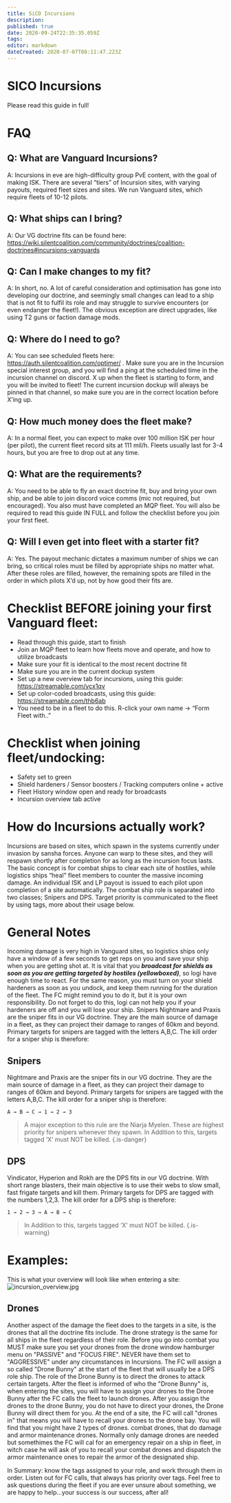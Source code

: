 ```yaml
---
title: SiCO Incursions
description: 
published: true
date: 2020-09-24T22:35:35.059Z
tags: 
editor: markdown
dateCreated: 2020-07-07T08:11:47.223Z
---
```


# SICO Incursions

Please read this guide in full!

# FAQ
## Q: What are Vanguard Incursions?
A: Incursions in eve are high-difficulty group PvE content, with the goal of making ISK. There are several “tiers” of Incursion sites, with varying payouts, required fleet sizes and sites. We run Vanguard sites, which require fleets of 10-12 pilots.

## Q: What ships can I bring?
A: Our VG doctrine fits can be found here: https://wiki.silentcoalition.com/community/doctrines/coalition-doctrines#incursions-vanguards

## Q: Can I make changes to my fit?
A: In short, no. A lot of careful consideration and optimisation has gone into developing our doctrine, and seemingly small changes can lead to a ship that is not fit to fulfil its role and may struggle to survive encounters (or even endanger the fleet!). The obvious exception are direct upgrades, like using T2 guns or faction damage mods.

## Q: Where do I need to go?
A: You can see scheduled fleets here: https://auth.silentcoalition.com/optimer/ . Make sure you are in the Incursion special interest group, and you will find a ping at the scheduled time in the incursion channel on discord. X up when the fleet is starting to form, and you will be invited to fleet! The current incursion dockup will always be pinned in that channel, so make sure you are in the correct location before X’ing up. 

## Q: How much money does the fleet make?
A: In a normal fleet, you can expect to make over 100 million ISK per hour (per pilot), the current fleet record sits at 111 mil/h. Fleets usually last for 3-4 hours, but you are free to drop out at any time.

## Q: What are the requirements?
A: You need to be able to fly an exact doctrine fit, buy and bring your own ship, and be able to join discord voice comms (mic not required, but encouraged). You also must have completed an MQP fleet. You will also be required to read this guide IN FULL and follow the checklist before you join your first fleet.

## Q: Will I even get into fleet with a starter fit?
A:  Yes. The payout mechanic dictates a maximum number of ships we can bring, so critical roles must be filled by appropriate ships no matter what. After these roles are filled, however, the remaining spots are filled in the order in which pilots X’d up, not by how good their fits are.

# Checklist BEFORE joining your first Vanguard fleet:
- Read through this guide, start to finish
- Join an MQP fleet to learn how fleets move and operate, and how to utilize broadcasts
- Make sure your fit is identical to the most recent doctrine fit
- Make sure you are in the current dockup system
- Set up a new overview tab for incursions, using this guide: https://streamable.com/ycx1qv
- Set up color-coded broadcasts, using this guide: https://streamable.com/thb6ab
- You need to be in a fleet to do this. R-click your own name -> “Form Fleet with..”

# Checklist when joining fleet/undocking:
- Safety set to green
- Shield hardeners / Sensor boosters / Tracking computers online + active
- Fleet History window open and ready for broadcasts
- Incursion overview tab active

# How do Incursions actually work?
Incursions are based on sites, which spawn in the systems currently under invasion by sansha forces. Anyone can warp to these sites, and they will respawn shortly after completion for as long as the incursion focus lasts. The basic concept is for combat ships to clear each site of hostiles, while logistics ships “heal” fleet members to counter the massive incoming damage. An individual ISK and LP payout is issued to each pilot upon completion of a site automatically. The combat ship role is separated into two classes; Snipers and DPS. Target priority is communicated to the fleet by using tags, more about their usage below.

# General Notes
Incoming damage is very high in Vanguard sites, so logistics ships only have a window of a few seconds to get reps on you and save your ship when you are getting shot at. 
It is vital that you ***broadcast for shields as soon as you are getting targeted by hostiles (yellowboxed)***, so logi have enough time to react. 
For the same reason, you must turn on your shield hardeners as soon as you undock, and keep them running for the duration of the fleet. The FC might remind you to do it, but it is your own responsibility. Do not forget to do this, logi can not help you if your hardeners are off and you will lose your ship. Snipers Nightmare and Praxis are the sniper fits in our VG doctrine. They are the main source of damage in a fleet, as they can project their damage to ranges of 60km and beyond. Primary targets for snipers are tagged with the letters A,B,C. The kill order for a sniper ship is therefore:



## Snipers
Nightmare and Praxis are the sniper fits in our VG doctrine. They are the main source of damage in a fleet, as they can project their damage to ranges of 60km and beyond. Primary targets for snipers are tagged with the letters A,B,C. The kill order for a sniper ship is therefore:

`A → B → C → 1 → 2 → 3`
> A major exception to this rule are the Niarja Myelen. These are highest priority for snipers whenever they spawn. In Addition to this, targets tagged ‘X’ must NOT be killed.
{.is-danger}

## DPS
Vindicator, Hyperion and Rokh are the DPS fits in our VG doctrine. With short range blasters, their main objective is to use their webs to slow small, fast frigate targets and kill them. Primary targets for DPS are tagged with the numbers 1,2,3. The kill order for a DPS ship is therefore:

`1 → 2 → 3 → A → B → C`

> In Addition to this, targets tagged ‘X’ must NOT be killed.
{.is-warning}

# Examples:
This is what your overview will look like when entering a site:
![incursion_overview.jpg](/incursion_overview.jpg)

## Drones
Another aspect of the damage the fleet does to the targets in a site, is the drones that all the doctrine fits include. The drone strategy is the same for all ships in the fleet regardless of their role.
Before you go into combat you MUST make sure you set your drones from the drone window hamburger menu on "PASSIVE" and "FOCUS FIRE". NEVER have them set to "AGGRESSIVE" under any circumstances in Incursions. 
The FC will assign a so called "Drone Bunny" at the start of the fleet that will usually be a DPS role ship. The role of the Drone Bunny is to direct the drones to attack certain targets.
After the fleet is informed of who the "Drone Bunny" is, when entering the sites, you will have to assign your drones to the Drone Bunny after the FC calls the fleet to launch drones.
After you assign the drones to the drone Bunny, you do not have to direct your drones, the Drone Bunny will direct them for you.
At the end of a site, the FC will call "drones in" that means you will have to recall your drones to the drone bay.
You will find that you might have 2 types of drones. combat drones, that do damage and armor maintenance drones. 
Normally only damage drones are needed but somethimes the FC will cal for an emergency repair on a ship in fleet, in witch case he will ask of you to recall your combat drones and dispatch the armor maintenance ones to repair the armor of the designated ship.


In Summary: know the tags assigned to your role, and work through them in order. Listen out for FC calls, that always has priority over tags. Feel free to ask questions during the fleet if you are ever unsure about something, we are happy to help…your success is our success, after all!




